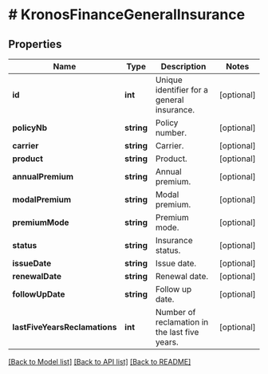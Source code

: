 # # KronosFinanceGeneralInsurance

## Properties

Name | Type | Description | Notes
------------ | ------------- | ------------- | -------------
**id** | **int** | Unique identifier for a general insurance. | [optional]
**policyNb** | **string** | Policy number. | [optional]
**carrier** | **string** | Carrier. | [optional]
**product** | **string** | Product. | [optional]
**annualPremium** | **string** | Annual premium. | [optional]
**modalPremium** | **string** | Modal premium. | [optional]
**premiumMode** | **string** | Premium mode. | [optional]
**status** | **string** | Insurance status. | [optional]
**issueDate** | **string** | Issue date. | [optional]
**renewalDate** | **string** | Renewal date. | [optional]
**followUpDate** | **string** | Follow up date. | [optional]
**lastFiveYearsReclamations** | **int** | Number of reclamation in the last five years. | [optional]

[[Back to Model list]](../../README.md#models) [[Back to API list]](../../README.md#endpoints) [[Back to README]](../../README.md)
